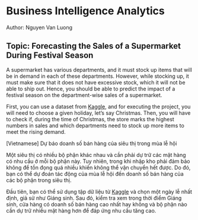 # Business Intelligence Analytics

Author: Nguyen Van Luong

## Topic: Forecasting the Sales of a Supermarket During Festival Season

A supermarket has various departments, and it must stock up items that will be in demand in each of  these  departments.  However,  while  stocking  up,  it  must  make  sure  that  it  does  not  have  excessive  stock,  which  it  will  not  be  able  to  ship  out.  Hence,  you  should  be  able  to  predict  the  impact of a festival season on the department-wise sales of a supermarket.

First, you can use a dataset from [Kaggle](https://www.kaggle.com/c/walmart-recruiting-store-sales-forecasting/data), and for executing the project, you will need to choose a given holiday, let’s say Christmas. Then, you will have to check if, during the time of Christmas, the store marks the highest numbers in sales and which departments need to stock up more items to meet the rising demand.



\[Vietnamese\] Dự báo doanh số bán hàng của siêu thị trong mùa lễ hội

Một siêu thị có nhiều bộ phận khác nhau và cần phải dự trữ các mặt hàng có nhu cầu ở mỗi bộ phận này. Tuy nhiên, trong khi nhập kho phải đảm bảo không để tồn đọng quá nhiều khiến không thể vận chuyển hết được. Do đó, bạn có thể dự đoán tác động của mùa lễ hội đến doanh số bán hàng của các bộ phận trong siêu thị.

Đầu tiên, bạn có thể sử dụng tập dữ liệu từ [Kaggle](https://www.kaggle.com/c/walmart-recruiting-store-sales-forecasting/data) và chọn một ngày lễ nhất định, giả sử như Giáng sinh. Sau đó, kiểm tra xem trong thời điểm Giáng sinh, cửa hàng có doanh số bán hàng cao nhất hay không và bộ phận nào cần dự trữ nhiều mặt hàng hơn để đáp ứng nhu cầu tăng cao.

